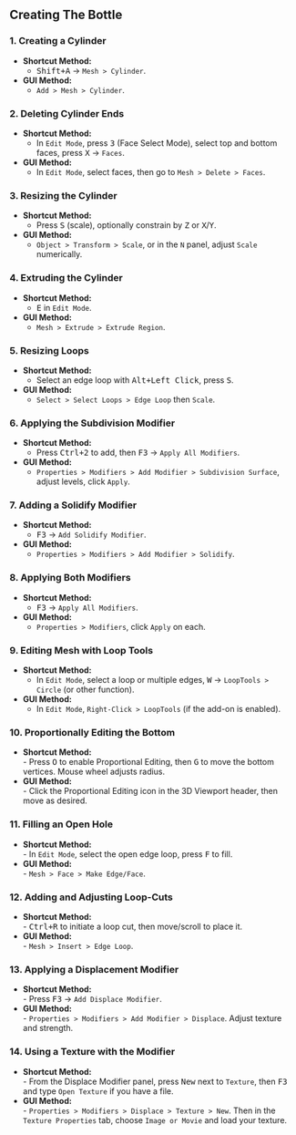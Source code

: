 ## Creating The Bottle 

### 1. **Creating a Cylinder**  
   - **Shortcut Method:**  
     - <kbd>Shift+A</kbd> → `Mesh > Cylinder`.  
   - **GUI Method:**  
     - `Add > Mesh > Cylinder`.

### 2. **Deleting Cylinder Ends**  
   - **Shortcut Method:**  
     - In `Edit Mode`, press <kbd>3</kbd> (Face Select Mode), select top and bottom faces, press <kbd>X</kbd> → `Faces`.  
   - **GUI Method:**  
     - In `Edit Mode`, select faces, then go to `Mesh > Delete > Faces`.

### 3. **Resizing the Cylinder**  
   - **Shortcut Method:**  
     - Press <kbd>S</kbd> (scale), optionally constrain by <kbd>Z</kbd> or <kbd>X</kbd>/<kbd>Y</kbd>.  
   - **GUI Method:**  
     - `Object > Transform > Scale`, or in the `N` panel, adjust `Scale` numerically.

### 4. **Extruding the Cylinder**  
   - **Shortcut Method:**  
     - <kbd>E</kbd> in `Edit Mode`.  
   - **GUI Method:**  
     - `Mesh > Extrude > Extrude Region`.

### 5. **Resizing Loops**  
   - **Shortcut Method:**  
     - Select an edge loop with <kbd>Alt+Left Click</kbd>, press <kbd>S</kbd>.  
   - **GUI Method:**  
     - `Select > Select Loops > Edge Loop` then `Scale`.

### 6. **Applying the Subdivision Modifier**  
   - **Shortcut Method:**  
     - Press <kbd>Ctrl+2</kbd> to add, then <kbd>F3</kbd> → `Apply All Modifiers`.  
   - **GUI Method:**  
     - `Properties > Modifiers > Add Modifier > Subdivision Surface`, adjust levels, click `Apply`.

### 7. **Adding a Solidify Modifier**  
   - **Shortcut Method:**  
     - <kbd>F3</kbd> → `Add Solidify Modifier`.  
   - **GUI Method:**  
     - `Properties > Modifiers > Add Modifier > Solidify`.

### 8. **Applying Both Modifiers**  
   - **Shortcut Method:**  
     - <kbd>F3</kbd> → `Apply All Modifiers`.  
   - **GUI Method:**  
     - `Properties > Modifiers`, click `Apply` on each.

### 9. **Editing Mesh with Loop Tools**  
   - **Shortcut Method:**  
     - In `Edit Mode`, select a loop or multiple edges, <kbd>W</kbd> → `LoopTools > Circle` (or other function).  
   - **GUI Method:**  
     - In `Edit Mode`, `Right-Click > LoopTools` (if the add-on is enabled).

### 10. **Proportionally Editing the Bottom**  
   - **Shortcut Method:**  
    - Press <kbd>O</kbd> to enable Proportional Editing, then <kbd>G</kbd> to move the bottom vertices. Mouse wheel adjusts radius.  
   - **GUI Method:**  
    - Click the Proportional Editing icon in the 3D Viewport header, then move as desired.

### 11. **Filling an Open Hole**  
   - **Shortcut Method:**  
    - In `Edit Mode`, select the open edge loop, press <kbd>F</kbd> to fill.  
   - **GUI Method:**  
    - `Mesh > Face > Make Edge/Face`.

### 12. **Adding and Adjusting Loop-Cuts**  
   - **Shortcut Method:**  
    - <kbd>Ctrl+R</kbd> to initiate a loop cut, then move/scroll to place it.  
   - **GUI Method:**  
    - `Mesh > Insert > Edge Loop`.

### 13. **Applying a Displacement Modifier**  
   - **Shortcut Method:**  
    - Press <kbd>F3</kbd> → `Add Displace Modifier`.  
   - **GUI Method:**  
    - `Properties > Modifiers > Add Modifier > Displace`. Adjust texture and strength.

### 14. **Using a Texture with the Modifier**  
   - **Shortcut Method:**  
    - From the Displace Modifier panel, press <kbd>New</kbd> next to `Texture`, then <kbd>F3</kbd> and type `Open Texture` if you have a file.  
   - **GUI Method:**  
    - `Properties > Modifiers > Displace > Texture > New`. Then in the `Texture Properties` tab, choose `Image or Movie` and load your texture.
